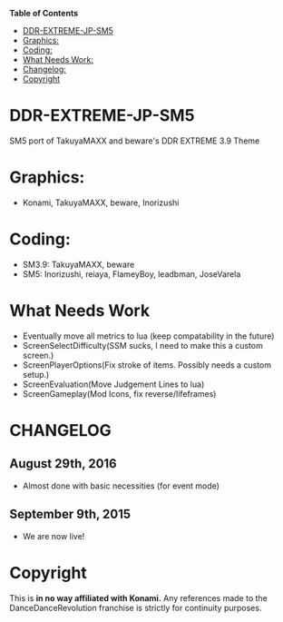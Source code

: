 **Table of Contents**
 * [DDR-EXTREME-JP-SM5](#ddr-extreme-jp-sm5)
 * [Graphics:](#graphics)
 * [Coding:](#coding)
 * [What Needs Work:](#what-needs-work)
 * [Changelog:](#changelog)
 * [Copyright](#copyright)


# DDR-EXTREME-JP-SM5
SM5 port of TakuyaMAXX and beware's DDR EXTREME 3.9 Theme

Graphics:
============
- Konami, TakuyaMAXX, beware, Inorizushi

Coding:
============
 - SM3.9: TakuyaMAXX, beware
 - SM5: Inorizushi, reiaya, FlameyBoy, leadbman, JoseVarela

What Needs Work
============
- Eventually move all metrics to lua (keep compatability in the future)
- ScreenSelectDifficulty(SSM sucks, I need to make this a custom screen.)
- ScreenPlayerOptions(Fix stroke of items. Possibly needs a custom setup.)
- ScreenEvaluation(Move Judgement Lines to lua)
- ScreenGameplay(Mod Icons, fix reverse/lifeframes)

CHANGELOG
============
## August 29th, 2016
- Almost done with basic necessities (for event mode)

## September 9th, 2015
- We are now live!

Copyright
============
This is **in no way affiliated with Konami.** Any references made to the DanceDanceRevolution franchise is strictly for continuity purposes. 
